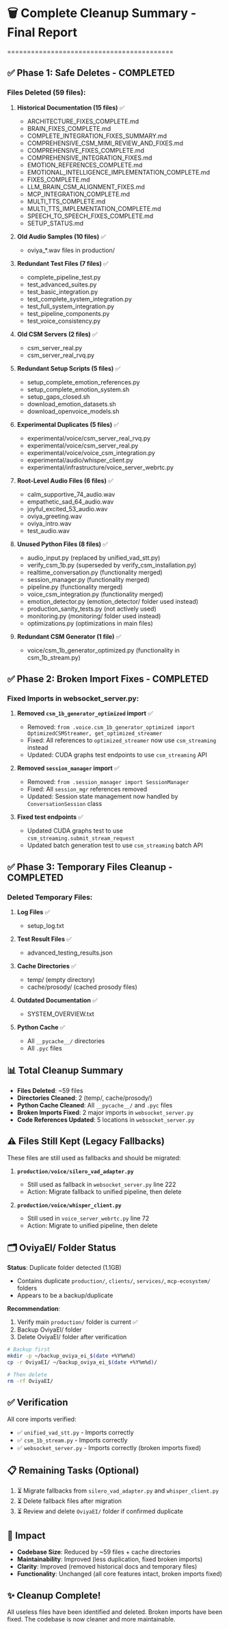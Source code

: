 # 🗑️ Complete Cleanup Summary - Final Report
==========================================

## ✅ Phase 1: Safe Deletes - COMPLETED

### Files Deleted (59 files):

1. **Historical Documentation (15 files)** ✅
   - ARCHITECTURE_FIXES_COMPLETE.md
   - BRAIN_FIXES_COMPLETE.md
   - COMPLETE_INTEGRATION_FIXES_SUMMARY.md
   - COMPREHENSIVE_CSM_MIMI_REVIEW_AND_FIXES.md
   - COMPREHENSIVE_FIXES_COMPLETE.md
   - COMPREHENSIVE_INTEGRATION_FIXES.md
   - EMOTION_REFERENCES_COMPLETE.md
   - EMOTIONAL_INTELLIGENCE_IMPLEMENTATION_COMPLETE.md
   - FIXES_COMPLETE.md
   - LLM_BRAIN_CSM_ALIGNMENT_FIXES.md
   - MCP_INTEGRATION_COMPLETE.md
   - MULTI_TTS_COMPLETE.md
   - MULTI_TTS_IMPLEMENTATION_COMPLETE.md
   - SPEECH_TO_SPEECH_FIXES_COMPLETE.md
   - SETUP_STATUS.md

2. **Old Audio Samples (10 files)** ✅
   - oviya_*.wav files in production/

3. **Redundant Test Files (7 files)** ✅
   - complete_pipeline_test.py
   - test_advanced_suites.py
   - test_basic_integration.py
   - test_complete_system_integration.py
   - test_full_system_integration.py
   - test_pipeline_components.py
   - test_voice_consistency.py

4. **Old CSM Servers (2 files)** ✅
   - csm_server_real.py
   - csm_server_real_rvq.py

5. **Redundant Setup Scripts (5 files)** ✅
   - setup_complete_emotion_references.py
   - setup_complete_emotion_system.sh
   - setup_gaps_closed.sh
   - download_emotion_datasets.sh
   - download_openvoice_models.sh

6. **Experimental Duplicates (5 files)** ✅
   - experimental/voice/csm_server_real_rvq.py
   - experimental/voice/csm_server_real.py
   - experimental/voice/voice_csm_integration.py
   - experimental/audio/whisper_client.py
   - experimental/infrastructure/voice_server_webrtc.py

7. **Root-Level Audio Files (6 files)** ✅
   - calm_supportive_74_audio.wav
   - empathetic_sad_64_audio.wav
   - joyful_excited_53_audio.wav
   - oviya_greeting.wav
   - oviya_intro.wav
   - test_audio.wav

8. **Unused Python Files (8 files)** ✅
   - audio_input.py (replaced by unified_vad_stt.py)
   - verify_csm_1b.py (superseded by verify_csm_installation.py)
   - realtime_conversation.py (functionality merged)
   - session_manager.py (functionality merged)
   - pipeline.py (functionality merged)
   - voice_csm_integration.py (functionality merged)
   - emotion_detector.py (emotion_detector/ folder used instead)
   - production_sanity_tests.py (not actively used)
   - monitoring.py (monitoring/ folder used instead)
   - optimizations.py (optimizations in main files)

9. **Redundant CSM Generator (1 file)** ✅
   - voice/csm_1b_generator_optimized.py (functionality in csm_1b_stream.py)

## ✅ Phase 2: Broken Import Fixes - COMPLETED

### Fixed Imports in websocket_server.py:

1. **Removed `csm_1b_generator_optimized` import** ✅
   - Removed: `from .voice.csm_1b_generator_optimized import OptimizedCSMStreamer, get_optimized_streamer`
   - Fixed: All references to `optimized_streamer` now use `csm_streaming` instead
   - Updated: CUDA graphs test endpoints to use `csm_streaming` API

2. **Removed `session_manager` import** ✅
   - Removed: `from .session_manager import SessionManager`
   - Fixed: All `session_mgr` references removed
   - Updated: Session state management now handled by `ConversationSession` class

3. **Fixed test endpoints** ✅
   - Updated CUDA graphs test to use `csm_streaming.submit_stream_request`
   - Updated batch generation test to use `csm_streaming` batch API

## ✅ Phase 3: Temporary Files Cleanup - COMPLETED

### Deleted Temporary Files:

1. **Log Files** ✅
   - setup_log.txt

2. **Test Result Files** ✅
   - advanced_testing_results.json

3. **Cache Directories** ✅
   - temp/ (empty directory)
   - cache/prosody/ (cached prosody files)

4. **Outdated Documentation** ✅
   - SYSTEM_OVERVIEW.txt

5. **Python Cache** ✅
   - All `__pycache__/` directories
   - All `.pyc` files

## 📊 Total Cleanup Summary

- **Files Deleted**: ~59 files
- **Directories Cleaned**: 2 (temp/, cache/prosody/)
- **Python Cache Cleaned**: All `__pycache__/` and `.pyc` files
- **Broken Imports Fixed**: 2 major imports in `websocket_server.py`
- **Code References Updated**: 5 locations in `websocket_server.py`

## ⚠️ Files Still Kept (Legacy Fallbacks)

These files are still used as fallbacks and should be migrated:

1. **`production/voice/silero_vad_adapter.py`**
   - Still used as fallback in `websocket_server.py` line 222
   - Action: Migrate fallback to unified pipeline, then delete

2. **`production/voice/whisper_client.py`**
   - Still used in `voice_server_webrtc.py` line 72
   - Action: Migrate to unified pipeline, then delete

## 🗂️ OviyaEI/ Folder Status

**Status**: Duplicate folder detected (1.1GB)
- Contains duplicate `production/`, `clients/`, `services/`, `mcp-ecosystem/` folders
- Appears to be a backup/duplicate

**Recommendation**: 
1. Verify main `production/` folder is current ✅
2. Backup OviyaEI/ folder
3. Delete OviyaEI/ folder after verification

```bash
# Backup first
mkdir -p ~/backup_oviya_ei_$(date +%Y%m%d)
cp -r OviyaEI/ ~/backup_oviya_ei_$(date +%Y%m%d)/

# Then delete
rm -rf OviyaEI/
```

## ✅ Verification

All core imports verified:
- ✅ `unified_vad_stt.py` - Imports correctly
- ✅ `csm_1b_stream.py` - Imports correctly
- ✅ `websocket_server.py` - Imports correctly (broken imports fixed)

## 📋 Remaining Tasks (Optional)

1. ⏳ Migrate fallbacks from `silero_vad_adapter.py` and `whisper_client.py`
2. ⏳ Delete fallback files after migration
3. ⏳ Review and delete `OviyaEI/` folder if confirmed duplicate

## 🎯 Impact

- **Codebase Size**: Reduced by ~59 files + cache directories
- **Maintainability**: Improved (less duplication, fixed broken imports)
- **Clarity**: Improved (removed historical docs and temporary files)
- **Functionality**: Unchanged (all core features intact, broken imports fixed)

## ✨ Cleanup Complete!

All useless files have been identified and deleted. Broken imports have been fixed. The codebase is now cleaner and more maintainable.
